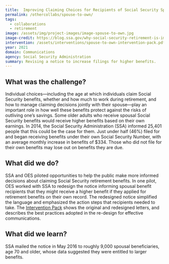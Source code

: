 ```yaml
---
title:  Improving Claiming Choices for Recipients of Social Security Spousal Benefits 
permalink: /othercollabs/spouse-to-own/
tags:
  - collaborations
  - retirement
image: /assets/img/project-images/image-spouse-to-own.jpg
image-credit: https://blog.ssa.gov/why-social-security-retirement-is-important-to-woman/ 
intervention: /assets/interventions/spouse-to-own-intervention-pack.pdf
year: 2021
domain: Communications
agency: Social Security Administration
summary: Revising a notice to increase filings for higher benefits.
---
```


## What was the challenge?

Individual choices—including the age at which individuals claim Social Security benefits, whether and how much to work during retirement, and how to manage claiming decisions jointly with their spouse—play an important role in how well these benefits protect against the risks of outliving one’s savings. Some older adults who receive spousal Social Security benefits would receive higher benefits based on their own earnings. In 2014, the Social Security Administration (SSA) informed 25,401 people that this could be the case for them. Just under half (46%) filed for and began receiving benefits under their own Social Security Number, with an average monthly increase in benefits of $334. Those who did not file for their own benefits may lose out on benefits they are due. 

## What did we do?

SSA and OES piloted opportunities to help the public make more informed decisions about claiming Social Security retirement benefits. In one pilot, OES worked with SSA to redesign the notice informing spousal benefit recipients that they might receive a higher benefit if they applied for retirement benefits on their own record. The redesigned notice simplified the language and emphasized the action steps that recipients needed to take.  The <a href="{{site.baseurl}}/assets/interventions/spouse-to-own-intervention-pack.pdf">Intervention Pack</a> shows the original and redesigned letters, and describes the best practices adopted in the re-design for effective communications.

## What did we learn?

SSA mailed the notice in May 2016 to roughly 9,000 spousal beneficiaries, age 70 and older, whose data suggested they were entitled to larger benefits. 
